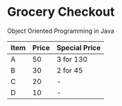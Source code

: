 # Grocery Checkout

Object Oriented Programming in Java

|Item |Price|Special Price|
|-----|-----|-------------|
|A    |50   |3 for 130    |
|B    |30   |2 for 45     |
|C    |20   |-            |
|D    |10   |-            |

